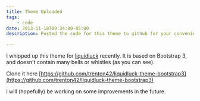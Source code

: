 ```yaml
---
title: Theme Uploaded
tags:
    - code
date: 2013-11-18T09:34:00-05:00
description: Posted the code for this theme to github for your convenience

---
```


I whipped up this theme for [liquidluck](https://github.com/lepture/liquidluck) recently. It is based on Bootstrap 3, and doesn't contain many bells or whistles (as you can see).

Clone it here [https://github.com/trenton42/liquidluck-theme-bootstrap3](https://github.com/trenton42/liquidluck-theme-bootstrap3)

i will (hopefully) be working on some improvements in the future.